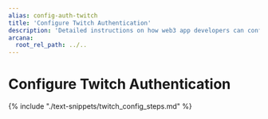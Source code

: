 ```yaml
---
alias: config-auth-twitch
title: 'Configure Twitch Authentication'
description: 'Detailed instructions on how web3 app developers can configure Twitch authentication to onboard users in apps that are integrated with the Arcana Auth SDK.'
arcana:
  root_rel_path: ../..
---
```


# Configure Twitch Authentication

{% include "./text-snippets/twitch_config_steps.md" %}